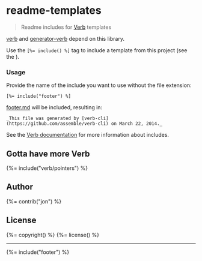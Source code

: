 # readme-templates

> Readme includes for [Verb](https://github.com/assemble/verb) templates

[verb](https://github.com/assemble/verb) and [generator-verb](https://github.com/assemble/generator-verb) depend on this library.

Use the `[%= include() %]` tag to include a template from this project (see the ).

### Usage

Provide the name of the include you want to use without the file extension:

```
[%= include("footer") %]
```

[footer.md](./templates/footer.md) will be included, resulting in:

```
_This file was generated by [verb-cli](https://github.com/assemble/verb-cli) on March 22, 2014._
```

See the [Verb documentation](https://github.com/assemble/verb) for more information about includes.

## Gotta have more Verb
{%= include("verb/pointers") %}

## Author
{%= contrib("jon") %}

## License
{%= copyright() %}
{%= license() %}

***

{%= include("footer") %}